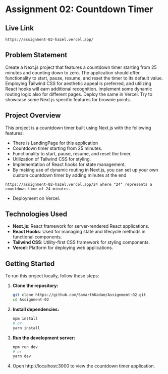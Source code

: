 # Assignment 02: Countdown Timer

## Live Link  
```
https://assignment-02-hazel.vercel.app/
```
## Problem Statement

Create a Next.js project that features a countdown timer starting from 25 minutes and counting down to zero. The application should offer functionality to start, pause, resume, and reset the timer to its default value. Employing Tailwind CSS for aesthetic appeal is preferred, and utilizing React hooks will earn additional recognition. Implement some dynamic routing logic also for different pages. Deploy the same in Vercel. Try to showcase some Next.js specific features for brownie points.

## Project Overview

This project is a countdown timer built using Next.js with the following features:

- There is LandingPage for this application
- Countdown timer starting from 25 minutes.
- Functionality to start, pause, resume, and reset the timer.
- Utilization of Tailwind CSS for styling.
- Implementation of React hooks for state management.
- By making use of dynamic routing in Next.js, you can set up your own custom countdown timer by adding  minutes at the end
 ```
 https://assignment-02-hazel.vercel.app/24 where "24" represents a countdown time of 24 minutes.

 ```
- Deployment on Vercel.

## Technologies Used

- **Next.js**: React framework for server-rendered React applications.
- **React Hooks**: Used for managing state and lifecycle methods in functional components.
- **Tailwind CSS**: Utility-first CSS framework for styling components.
- **Vercel**: Platform for deploying web applications.


## Getting Started

To run this project locally, follow these steps:

1. **Clone the repository:**

   ```bash
   git clone https://github.com/SamarthKadam/Assignment-02.git
   cd Assignment-02

2. **Install dependencies:**
   ```bash
   npm install
   # or
   yarn install

3. **Run the development server:**
   ```bash
   npm run dev
   # or
   yarn dev

4. Open http://localhost:3000 to view the countdown timer application.
